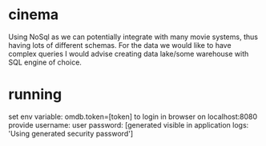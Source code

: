 # cinema
Using NoSql as we can potentially integrate with many movie systems, thus having lots of different schemas.
For the data we would like to have complex queries I would advise creating data lake/some warehouse with SQL engine of choice.

# running
set env variable: omdb.token=[token]
to login in browser on localhost:8080 provide 
username: user
password: [generated visible in application logs: 'Using generated security password']

